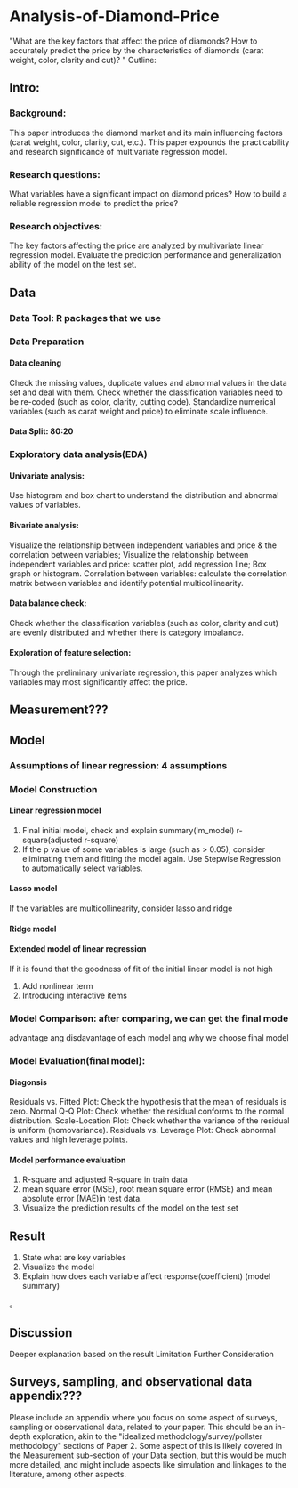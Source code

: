 # Analysis-of-Diamond-Price
"What are the key factors that affect the price of diamonds? How to accurately predict the price by the characteristics of diamonds (carat weight, color, clarity and cut)? "
Outline:
## Intro: 
### Background:
This paper introduces the diamond market and its main influencing factors (carat weight, color, clarity, cut, etc.).
This paper expounds the practicability and research significance of multivariate regression model.
### Research questions:
What variables have a significant impact on diamond prices?
How to build a reliable regression model to predict the price?
### Research objectives:
The key factors affecting the price are analyzed by multivariate linear regression model.
Evaluate the prediction performance and generalization ability of the model on the test set.


## Data
### Data Tool: R packages that we use

### Data Preparation
#### Data cleaning
Check the missing values, duplicate values and abnormal values in the data set and deal with them.
Check whether the classification variables need to be re-coded (such as color, clarity, cutting code).
Standardize numerical variables (such as carat weight and price) to eliminate scale influence.
#### Data Split: 80:20

### Exploratory data analysis(EDA)
#### Univariate analysis:
Use histogram and box chart to understand the distribution and abnormal values of variables.
#### Bivariate analysis:
Visualize the relationship between independent variables and price & the correlation between variables;
Visualize the relationship between independent variables and price: scatter plot, add regression line; Box graph or histogram.
Correlation between variables: calculate the correlation matrix between variables and identify potential multicollinearity.
#### Data balance check:
Check whether the classification variables (such as color, clarity and cut) are evenly distributed and whether there is category imbalance.
#### Exploration of feature selection:
Through the preliminary univariate regression, this paper analyzes which variables may most significantly affect the price.

## Measurement???

## Model
### Assumptions of linear regression: 4 assumptions
### Model Construction
#### Linear regression model
1. Final initial model, check and explain summary(lm_model) r-square(adjusted r-square)
2. If the p value of some variables is large (such as > 0.05), consider eliminating them and fitting the model again. Use Stepwise Regression to automatically select variables.
#### Lasso model
If the variables are multicollinearity, consider lasso and ridge
#### Ridge model
#### Extended model of linear regression
If it is found that the goodness of fit of the initial linear model is not high
1. Add nonlinear term
2. Introducing interactive items
### Model Comparison: after comparing, we can get the final mode
advantage ang disdavantage of each model ang why we choose final model

### Model Evaluation(final model): 
#### Diagonsis
Residuals vs. Fitted Plot: Check the hypothesis that the mean of residuals is zero.
Normal Q-Q Plot: Check whether the residual conforms to the normal distribution.
Scale-Location Plot: Check whether the variance of the residual is uniform (homovariance).
Residuals vs. Leverage Plot: Check abnormal values and high leverage points.
#### Model performance evaluation
1. R-square and adjusted R-square in train data
2. mean square error (MSE), root mean square error (RMSE) and mean absolute error (MAE)in test data.
3. Visualize the prediction results of the model on the test set

## Result
1. State what are key variables
2. Visualize the model
3. Explain how does each variable affect response(coefficient) (model summary)

。


## Discussion
Deeper explanation based on the result
Limitation
Further Consideration

## Surveys, sampling, and observational data appendix???
Please include an appendix where you focus on some aspect of surveys, sampling or observational data, related to your paper. This should be an in-depth exploration, akin to the "idealized methodology/survey/pollster methodology" sections of Paper 2. Some aspect of this is likely covered in the Measurement sub-section of your Data section, but this would be much more detailed, and might include aspects like simulation and linkages to the literature, among other aspects.

